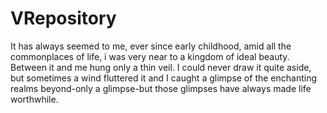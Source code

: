# VRepository
It has always seemed to me,  ever since early childhood, amid all the commonplaces of life, i was very near to a kingdom of ideal beauty. 
Between it and me hung only a thin veil. I could never draw it quite aside, but sometimes a wind fluttered it and I caught a glimpse of the enchanting realms beyond-only 
a glimpse-but those glimpses have always made life worthwhile.
